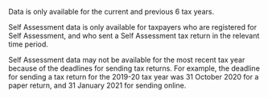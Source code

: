 Data is only available for the current and previous 6 tax years.

Self Assessment data is only available for taxpayers who are registered for Self Assessment, and who sent a Self Assessment tax return in the relevant time period.

Self Assessment data may not be available for the most recent tax year because of the deadlines for sending tax returns. For example, the deadline for sending a tax return for the 2019-20 tax year was 31 October 2020 for a paper return, and 31 January 2021 for sending online. 